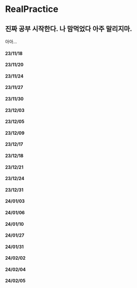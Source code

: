 # RealPractice

## 진짜 공부 시작한다. 나 맘먹었다 아주 말리지마.

아아...
#### 23/11/18
#### 23/11/20
#### 23/11/24
#### 23/11/27
#### 23/11/30
#### 23/12/03
#### 23/12/05
#### 23/12/09
#### 23/12/17
#### 23/12/18
#### 23/12/21
#### 23/12/24
#### 23/12/31
#### 24/01/03
#### 24/01/06
#### 24/01/10
#### 24/01/27
#### 24/01/31
#### 24/02/02
#### 24/02/04
#### 24/02/05

